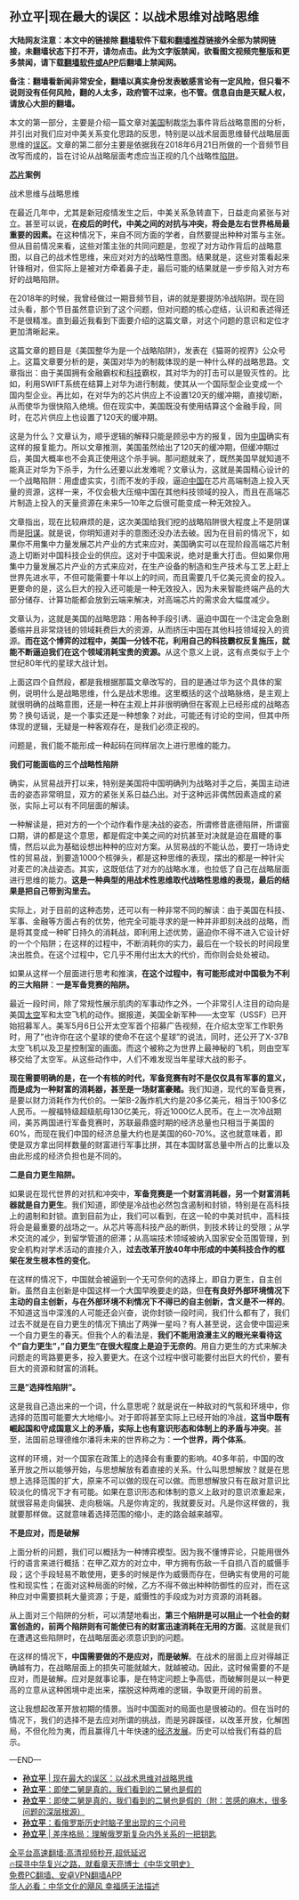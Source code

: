  <!-- 面包屑导航 --> <h2>孙立平|现在最大的误区：以战术思维对战略思维</h2> <p class="notice"><b>大陆网友注意：本文中的链接除 <a href="https://github.com/bannedbook/fanqiang" >翻墙</a>软件下载和<a href="https://github.com/killgcd/justmysocks/blob/master/README.md">翻墙推荐</a>链接外全部为禁网链接，未翻墙状态下打不开，请勿点击。此为文字版禁闻，欲看图文视频完整版和更多禁闻，请下载<a href="https://github.com/bannedbook/fanqiang">翻墙软件或APP</a>后翻墙上禁闻网。</p><p>备注：翻墙看新闻非常安全，翻墙以真实身份发表敏感言论有一定风险，但只看不说则没有任何风险，翻的人太多，政府管不过来，也不管。信息自由是天赋人权，请放心大胆的翻墙。</b></p>  <div class="entry"> <p>本文的第一部分，主要是介绍一篇文章对<a href="https://www.bannedbook.org/bnews/tag/%e7%be%8e%e5%9b%bd/" class="st_tag internal_tag" rel="tag" title="标签 美国 下的日志">美国</a>制裁<a href="https://www.bannedbook.org/bnews/tag/%e5%8d%8e%e4%b8%ba/" class="st_tag internal_tag" rel="tag" title="标签 华为 下的日志">华为</a>事件背后战略意图的分析，并引出对我们应对中美关系变化思路的反思，特别是以战术层面思维替代战略层面思维的<a href="https://www.bannedbook.org/bnews/tag/%e8%af%af%e5%8c%ba/" class="st_tag internal_tag" rel="tag" title="标签 误区 下的日志">误区</a>。文章的第二部分主要是依据我在2018年6月21日所做的一个音频节目改写而成的，旨在讨论从战略层面考虑应当正视的几个战略性<a href="https://www.bannedbook.org/bnews/tag/%E9%99%B7%E9%98%B1/" class="st_tag internal_tag" rel="tag" title="标签 陷阱 下的日志">陷阱</a>。</p> <p><strong><a href="https://www.bannedbook.org/bnews/tag/%E8%8A%AF%E7%89%87/" class="st_tag internal_tag" rel="tag" title="标签 芯片 下的日志">芯片</a>案例</strong></p> <p>战术思维与战略思维</p> <p>在最近几年中，尤其是新冠疫情发生之后，中美关系急转直下，日益走向紧张与对立。甚至可以说，<strong>在疫后的时代，中美之间的对抗与冲突，将会是左右世界格局最重要的因素。</strong>在这种情况下，来自不同方面的学者，自然要提出种种对策与主张。但从目前情况来看，这些对策主张的共同问题是，忽视了对方动作背后的战略意图，以自己的战术性思维，来应对对方的战略性意图。结果就是，这些对策看起来针锋相对，但实际上是被对方牵着鼻子走，最后可能的结果就是一步步陷入对方布好的战略陷阱。</p> <p>在2018年的时候，我曾经做过一期音频节目，讲的就是要提防冷战陷阱。现在回过头看，那个节目虽然意识到了这个问题，但对问题的核心症结，认识和表述得还不是很精准。直到最近我看到下面要介绍的这篇文章，对这个问题的意识和定位才更加清晰起来。</p> <p>这篇文章的题目是《美国整华为是一个战略陷阱》，发表在《猫哥的视界》公众号上。这篇文章要分析的是，美国对华为的制裁体现的是一种什么样的战略思路。文章指出：由于美国拥有金融霸权和<a href="https://www.bannedbook.org/bnews/tag/%E7%A7%91%E6%8A%80/" class="st_tag internal_tag" rel="tag" title="标签 科技 下的日志">科技</a>霸权，其对华为的打击可以是毁灭性的。比如，利用SWIFT系统在结算上对华为进行制裁，使其从一个国际型企业变成一个国内型企业。再比如，在对华为的芯片供应上不设置120天的缓冲期，直接切断，从而使华为很快陷入绝境。但在现实中，美国既没有使用结算这个金融手段，同时，在芯片供应上也设置了120天的缓冲期。</p> <p>这是为什么？文章认为，顺乎逻辑的解释只能是顾忌中方的报复，因为<span class='wp_keywordlink_affiliate'><a href="https://www.bannedbook.org/" title="中国" target="_blank">中国</a></span>确实有这样的报复能力。所以文章推测，美国虽然给出了120天的缓冲期，但缓冲期过后，美国大概率也不会真正使用这个杀手锏。那问题就来了，既然美国早就知道不能真正对华为下杀手，为什么还要以此发难呢？文章认为，这就是美国精心设计的一个战略陷阱：用虚虚实实，引而不发的手段，逼迫<a href="https://www.bannedbook.org/bnews/tag/%E4%B8%AD%E5%9B%BD/" class="st_tag internal_tag" rel="tag" title="标签 中国 下的日志">中国</a>在芯片高端制造上投入天量的资源，这样一来，不仅会极大压缩中国在其他科技领域的投入，而且在高端芯片制造上投入的天量资源在未来5—10年之后很可能变成一种无效投入。</p> <p>文章指出，现在比较麻烦的是，这次美国给我们挖的战略陷阱很大程度上不是阴谋而是<span class='wp_keywordlink'><a href="https://www.bannedbook.org/forum2/topic121.html" title="《阳谋》" target="_blank">阳谋</a></span>。就是说，你明知道对手的意图还没办法去破。因为在目前的情况下，如果你不用集中力量发展芯片产业的方式来应对，美国确实可以在现阶段高端芯片制造上切断对中国科技企业的供应。这对于中国来说，绝对是重大打击。但如果你用集中力量发展芯片产业的方式来应对，在生产设备的制造和生产技术与工艺上赶上世界先进水平，不但可能需要十年以上的时间，而且需要几千亿美元资金的投入。更要命的是，这么巨大的投入还可能是一种无效投入，因为未来智能终端产品的大部分储存、计算功能都会放到云端来解决，对高端芯片的需求会大幅度减少。</p>  <p>文章认为，这就是美国的战略思路：用各种手段引诱、逼迫中国在一个注定会急剧萎缩并且非常烧钱的领域耗费巨大的资源，从而挤压中国在其他科技领域投入的资源。<strong>而在这个博弈的过程中，美国一分钱不花，利用自己的科技霸权反复施压，就能不断逼迫我们在这个领域消耗宝贵的资源。</strong>从这个意义上说，这有点类似于上个世纪80年代的星球大战计划。</p> <p>上面这四个自然段，都是我根据那篇文章改写的，目的是通过华为这个具体的案例，说明什么是战略思维，什么是战术思维。这里概括的这个战略脉络，是主观上就很明确的战略意图，还是一种在主观上并非很明确但在客观上已经形成的战略态势？换句话说，是一个事实还是一种想象？对此，可能还有讨论的空间，但其中所体现的逻辑，无疑是一种客观存在，是我们必须正视的。</p> <p>问题是，我们能不能形成一种起码在同样层次上进行思维的能力。</p> <p><strong>我们可能面临的三个战略性陷阱</strong></p> <p>确实，从贸易战开打以来，特别是美国将中国明确列为战略对手之后，美国主动进击的姿态非常明显，双方的紧张关系日益凸出。对于这种远非偶然因素造成的紧张，实际上可以有不同层面的解读。</p> <p>一种解读是，把对方的一个个动作看作是决战的姿态，所谓修昔底德陷阱，所谓窗口期，讲的都是这个意思，都是假定中美之间的对抗甚至对决就是迫在眉睫的事情，然后以此为基础设想出种种的应对方案。从贸易战的不能认怂，要打一场诗史性的贸易战，到要造1000个核弹头，都是这种思维的表现，摆出的都是一种针尖对麦芒的决战姿态。其实，这既低估了对方的战略水准，也拉低了自己在战略层面进行思维的能力。<strong>这是一种典型的用战术性思维取代战略性思维的表现，最后的结果是把自己带到沟里去。</strong></p> <p>实际上，对于目前的这种态势，还可以有一种非常不同的解读：由于美国在科技、军事、金融等方面占有的优势，他完全可能寻求的是一种并非即刻决战的战略，而是将其变成一种旷日持久的消耗战，即利用上述优势，逼迫你不得不进入它设计好的一个个陷阱；在这样的过程中，不断消耗你的实力，最后在一个较长的时间段里决出胜负。在这个过程中，它几乎不用付出太大的代价，而你则会处处被动。</p> <p>如果从这样一个层面进行思考和推演，<strong>在这个过程中，有可能形成对中国极为不利的三大陷阱</strong>：<strong>一是军备竞赛的陷阱。</strong></p>  <p>最近一段时间，除了常规性展示肌肉的军事动作之外，一个非常引人注目的动向是美国<a href="https://www.bannedbook.org/bnews/tag/%e5%a4%aa%e7%a9%ba/" class="st_tag internal_tag" rel="tag" title="标签 太空 下的日志">太空</a>军和太空飞机的动作。据报道，美国全新军种——太空军（USSF）已开始招募军人。美军5月6日公开太空军首个招募广告视频，在介绍太空军工作职务时，用了&#8221;也许你在这个星球的使命不在这个星球&#8221;的说法，同时，还公开了X-37B太空飞机以及卫星控制室的画面。而这个被称之为世界上最神秘的飞机，则由空军移交给了太空军。从这些动作中，人们不难发现当年星球大战的影子。</p> <p><strong>现在需要明确的是，在一个有核的时代，军备竞赛有时不是仅仅具有军事的意义，而是成为一种财富的消耗器，甚至是一场财富豪赌。</strong>我们知道，现代的军备竞赛，是要以财力消耗作为代价的。一架B-2轰炸机大约是20多亿美元，相当于100多亿人民币。一艘福特级超级航母130亿美元，将近1000亿人民币。在上一次冷战期间，美苏两国进行军备竞赛时，苏联最鼎盛时期的经济总量也只相当于美国的60%，而现在我们中国的经济总量大约也是美国的60-70%。这也就意味着，即使是双方拿出同样数量的财富进行军事比拼，其在本国财富总量中所占的比重以及由此形成的经济负担也是不同的。</p> <p><strong>二是自力更生陷阱。</strong></p> <p>如果说在现代世界的对抗和冲突中，<strong>军备竞赛是一个财富消耗器，另一个财富消耗器就是自力更生</strong>。我们知道，即使是冷战也必然包含遏制和封锁，特别是在高科技上的遏制和封锁。直到目前为止，我们可以看到，在这一轮的中美对抗中，高科技将会是最重要的战场之一。从芯片等高科技产品的断供，到技术转让的受限；从学术交流的减少，到留学管道的瘀滞；从高端技术领域被纳入国家安全范围管理，到安全机构对学术活动的直接介入，<strong>过去改革开放40年中形成的中美科技合作的框架在发生根本性的变化</strong>。</p> <p>在这样的情况下，中国就会被逼到一个无可奈何的选择上，即自力更生，自主创新。虽然自主创新是中国这样一个大国早晚要走的路，但<strong>在有良好外部环境情况下主动的自主创新，与在外部环境不利情况下不得已的自主创新，含义是不一样的</strong>。不知道这当中深浅的人可能还会兴奋，说你封锁一段时间，我们什么都有了，我们过去不就是在自力更生的情况下搞出了两弹一星吗？有人甚至说，这会使中国迎来一个自力更生的春天。但我个人的看法是，<strong>我们不能用浪漫主义的眼光来看待这个&#8221;自力更生&#8221;，&#8221;自力更生&#8221;在很大程度上是迫于无奈的</strong>。用自力更生的方式来解决问题走的弯路要更多，投入要更大。在这个过程中很可能要付出巨大的代价，要有巨大的资源和财富的消耗。</p> <p><strong>三是&#8221;选择性陷阱&#8221;。</strong></p> <p>这是我自己造出来的一个词，什么意思呢？就是说在一种敌对的气氛和环境中，你选择的范围可能要大大地缩小。对于即将甚至实际上已经开始的冷战，<strong>这当中既有崛起国和守成国意义上的矛盾，实际上也有意识形态和体制上的矛盾与冲突</strong>。甚至，法国前总理德维尔潘将未来的世界称之为：<strong>一个世界，两个体系</strong>。</p> <p>这样的环境，对一个国家在政策上的选择会有重要的影响。40多年前，中国的改革开放之所以能够开始，与思想解放有着直接的关系。什么叫思想解放？就是在思想上选择范围的扩大，原来不可以做的现在可以做。而思想解放只有在敌对意识比较淡化的情况下才有可能。如果在意识形态和体制的意义上敌对的意识浓重起来，就很容易走向偏狭、走向极端。凡是你肯定的，我就要反对。凡是你这样做的，我就要那样做。这就意味着选择范围的缩小，走的路会越来越窄。</p>  <p><strong>不是应对，而是破解</strong></p> <p>上面分析的问题，我们可以概括为一种博弈模型。因为我不懂博弈论，只能用很外行的语言来进行概括：在甲乙双方的对立中，甲方拥有伤敌一千自损八百的威慑手段；这个手段轻易不敢使用，更多的时候是作为威慑而存在，但确实有使用的可能性和现实性；在面对这种局面的时候，乙方不得不做出种种防御性的应对，而在这种应对中需要损耗大量资源；于是，威慑性的手段成为对方资源的消耗器。</p> <p>从上面对三个陷阱的分析，可以清楚地看出，<strong>第三个陷阱是可以阻止一个社会的财富创造的，前两个陷阱则有可能使已有的财富迅速消耗在无用的方面</strong>。这就是我们在遭遇这些陷阱时，在战略层面必须意识到的问题。</p> <p>在这样的情况下，<strong>中国需要做的不是应对，而是破解</strong>。在战术的层面上应对得越正确越有力，在战略层面上的损失可能就越大，就越被动。因此，这时候需要的不是应对，而是破解。应对是就事论事，是在特定问题上争高低，而破解则是以一种更高的立意从这种困境中走出来，摆脱这种两难的逻辑，争取更开阔的前景。</p> <p>这让我想起改革开放初期的情景。当时中国面对的局面也是很被动的。但在当时的情况下，我们的选择不是去应对所谓的挑战，而是另辟蹊径，以改革开放，化解困局，不但化险为夷，而且赢得几十年快速的<span class='wp_keywordlink'><a href="https://www.bannedbook.org/forum2/topic869.html" title="宪政、法治和经济发展——走向市场经济的制度保障" target="_blank">经济发展</a></span>。历史可以给我们有益的启示。</p> <p>—END—</p> <div id="taboola-mid-1"></div>  <ul class='op-related-articles' title='相关阅读'> <li><a href='https://www.bannedbook.org/bnews/baitai/20220820/1774146.html' target='_blank'><b>孙立平</b> | 现在最大的误区：以战术思维对战略思维</a></li> <li><a href='https://www.bannedbook.org/bnews/comments/20220805/1767617.html' target='_blank'><b>孙立平</b>：即使二舅是真的，我们看到的二舅也是假的</a></li> <li><a href='https://www.bannedbook.org/bnews/baitai/20220805/1767586.html' target='_blank'><b>孙立平</b>：即使二舅是真的，我们看到的二舅也是假的（附：苦感的麻木，很多问题的深层根源）</a></li> <li><a href='https://www.bannedbook.org/bnews/baitai/20220409/1716726.html' target='_blank'><b>孙立平</b>：看俄罗斯历史时脑子里出现的三个问号</a></li> <li><a href='https://www.bannedbook.org/bnews/baitai/20220331/1712742.html' target='_blank'><b>孙立平</b> | 差序格局：理解俄罗斯复杂内外关系的一把钥匙</a></li> </ul> <p class="texttj"> <a href="https://github.com/bannedbook/fanqiang/wiki/V2ray%E6%9C%BA%E5%9C%BA" target="_blank">全平台高速翻墙:高清视频秒开,超低延迟</a><br/> <a href="https://www.bannedbook.org/bnews/comments/20220808/1768773.html" target="_blank">🔥探寻中华复兴之路，就看章天亮博士《中华文明史》</a><br/> <a href="https://github.com/bannedbook/fanqiang/wiki/%E7%A6%81%E9%97%BB%E7%BD%91%E5%AE%89%E5%8D%93%E7%BF%BB%E5%A2%99%E6%96%B0%E9%97%BBAPP" target="_blank">免费PC翻墙、安卓VPN翻墙APP</a><br/> <a href="https://www.bannedbook.org/bnews/comments/20220220/1694796.html" target="_blank">华人必看：中华文化的飓风 幸福感无法描述</a> </p><p class="src-info">　 </p> <a name='sharetosocial'></a>  <div style="margin-bottom:5px;padding-bottom:5px;clear:both"> <div id="archive-pix-1" class="banner-ads"> <!-- AuctionX Display platform tag START --> <div id="27602x728x90x621x_ADSLOT1" clicktrack="%%CLICK_URL_ESC%%"></div>  <!-- AuctionX Display platform tag END --> </div> <div id="archive-pix-2" class="banner-ads"> <!-- AuctionX Display platform tag START --> <div id="27556x300x250x621x_ADSLOT1" clicktrack="%%CLICK_URL_ESC%%" style="margin:0 auto;text-align:center"></div>  <!-- AuctionX Display platform tag END --> </div> </div>  <div id="archive-pix-1" class="banner-ads"> <!-- AuctionX Display platform tag START --> <div id="27603x728x90x621x_ADSLOT1" clicktrack="%%CLICK_URL_ESC%%"></div>  <!-- AuctionX Display platform tag END --> </div> </div><!--END ENTRY--> 